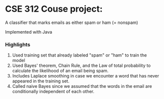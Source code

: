 # CSE 312 Couse project:
A classifier that marks emails as either spam or ham (= nonspam)

Implemented with Java

### Highlights
1. Used training set that already labeled "spam" or "ham" to train the model
2. Used Bayes' theorem, Chain Rule, and the Law of total probability to calculate the likelihood of an email being spam.
3. Includes Laplace smoothing in case we encounter a word that has never appeared in the training set.
4. Called naive Bayes since we assumed that the words in the email are conditionally independent of each other.